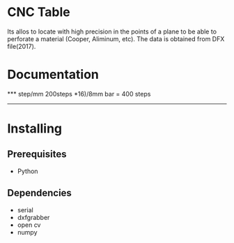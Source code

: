 # CNC Table

Its allos to locate with high precision in the points of a plane to be able to perforate a material (Cooper, Aliminum, etc). The data is obtained from DFX file(2017).

# Documentation

*** step/mm
200steps *16)/8mm bar = 400 steps
***

# Installing

## Prerequisites

* Python

## Dependencies

* serial
* dxfgrabber
* open cv
* numpy